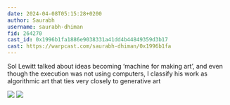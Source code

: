 ```yaml
---
date: 2024-04-08T05:15:28+0200
author: Saurabh 
username: saurabh-dhiman
fid: 264270
cast_id: 0x1996b1fa1886e9038331a41dd4b44849359d3b17
cast: https://warpcast.com/saurabh-dhiman/0x1996b1fa
---
```

Sol Lewitt talked about ideas becoming ‘machine for making art’, and even though the execution was not using computers, I classify his work as algorithmic art that ties very closely to generative art  

![](https://imagedelivery.net/BXluQx4ige9GuW0Ia56BHw/6fa4793d-de78-4d72-3cd2-287c510efb00/original)
![](https://imagedelivery.net/BXluQx4ige9GuW0Ia56BHw/5617e4d7-8379-437f-90e1-1eb8a8fb2400/original)